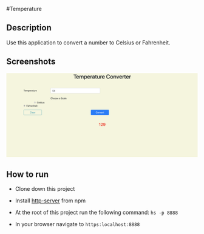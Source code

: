 #Temperature

## Description
Use this application to convert a number to Celsius or Fahrenheit.

## Screenshots
![Sorting HatPreview 1](https://raw.githubusercontent.com/CharityBunyon/Temperature/master/screenshots/SS1.png)



## How to run
* Clone down this project 
* Install [http-server](https://www.npmjs.com/package/http-server) from npm
* At the root of this project run the following command: `hs -p 8888`



* In your browser navigate to `https:localhost:8888`